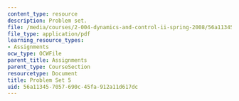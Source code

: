 ```yaml
---
content_type: resource
description: Problem set.
file: /media/courses/2-004-dynamics-and-control-ii-spring-2008/56a113457057690c45fa912a11d617dc_ps5.pdf
file_type: application/pdf
learning_resource_types:
- Assignments
ocw_type: OCWFile
parent_title: Assignments
parent_type: CourseSection
resourcetype: Document
title: Problem Set 5
uid: 56a11345-7057-690c-45fa-912a11d617dc
---
```

